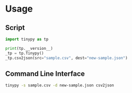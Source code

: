 # Usage

## Script

```python
import tinypy as tp

print(tp.__version__)
_tp = tp.Tinypy()
_tp.csv2json(src="sample.csv", dest="new-sample.json")
```

## Command Line Interface

```bash
tinypy -s sample.csv -d new-sample.json csv2json
```

